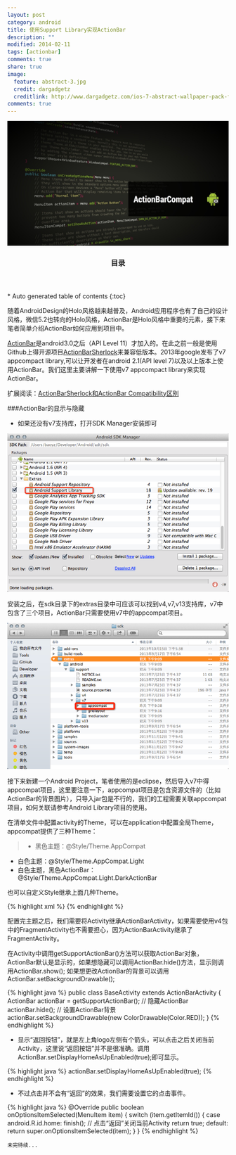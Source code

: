 ```yaml
---
layout: post
category: android
title: 使用Support Library实现ActionBar
description: ""
modified: 2014-02-11
tags: [actionbar]
comments: true
share: true
image:
  feature: abstract-3.jpg
  credit: dargadgetz
  creditlink: http://www.dargadgetz.com/ios-7-abstract-wallpaper-pack-for-iphone-5-and-ipod-touch-retina/
comments: true
---
```




![](https://github.com/ITBox/ITBox.github.io/blob/master/images/D06A00CC-E866-4B48-B09A-41609D28B275.png?raw=true)

<section id="table-of-contents" class="toc">
  <header>
    <h3>目录</h3>
  </header>
<div id="drawer" markdown="1">
*  Auto generated table of contents
{:toc}
</div>
</section><!-- /#table-of-contents -->

随着AndroidDesign的Holo风格越来越普及，Android应用程序也有了自己的设计风格，微信5.2也转向的Holo风格，ActionBar是Holo风格中重要的元素，接下来笔者简单介绍ActionBar如何应用到项目中。
 
[ActionBar](http://developer.android.com/guide/topics/ui/actionbar.html)是android3.0之后（API Level 11）才加入的。在此之前一般是使用Github上得开源项目[ActionBarSherlock](https://github.com/JakeWharton/ActionBarSherlock)来兼容低版本。2013年google发布了v7 appcompact library,可以让开发者在android 2.1(API level 7)以及以上版本上使用ActionBar。我们这里主要讲解一下使用v7 appcompact library来实现ActionBar。

扩展阅读：[ActionBarSherlock和ActionBar Compatibility区别](http://stackoverflow.com/questions/7844517/difference-between-actionbarsherlock-and-actionbar-compatibility)

###ActionBar的显示与隐藏

* 如果还没有v7支持库，打开SDK Manager安装即可

![SDK Manager](https://github.com/baoyongzhang/test_pages/blob/gh-pages/image-1.png?raw=true)

安装之后，在sdk目录下的extras目录中可应该可以找到v4,v7,v13支持库，v7中包含了三个项目，ActionBar只需要使用v7中的appcompat项目。

![v7 appcompat](https://github.com/baoyongzhang/test_pages/blob/gh-pages/image-2.png?raw=true)


 接下来新建一个Android Project，笔者使用的是eclipse，然后导入v7中得appcompat项目，这里要注意一下，appcompat项目是包含资源文件的（比如ActionBar的背景图片），只导入jar包是不行的，我们的工程需要关联appcompat项目，如何关联请参考Android Library项目的使用。

在清单文件中配置activity的Theme，可以在application中配置全局Theme，appcompat提供了三种Theme：

> * 黑色主题：@Style/Theme.AppCompat
* 白色主题：@Style/Theme.AppCompat.Light
* 白色主题，黑色ActionBar：@Style/Theme.AppCompat.Light.DarkActionBar


也可以自定义Style继承上面几种Theme。

{% highlight xml %}
	<application
        	android:allowBackup="true"
        	android:icon="@drawable/ic_launcher"
        	android:label="@string/app_name"
        	android:theme="@style/Theme.AppCompat" >
{% endhighlight %}

配置完主题之后，我们需要将Activity继承ActionBarActivity，如果需要使用v4包中的FragmentActivity也不需要担心，因为ActionBarActivity继承了FragmentActivity。

在Activity中调用getSupportActionBar()方法可以获取ActionBar对象，ActionBar默认是显示的，如果想隐藏可以调用ActionBar.hide()方法，显示则调用ActionBar.show(); 如果想更改ActionBar的背景可以调用ActionBar.setBackgroundDrawable();


{% highlight java %}
	public class BaseActivity extends ActionBarActivity {
		ActionBar actionBar = getSupportActionBar();
		// 隐藏ActionBar
		actionBar.hide();
		// 设置ActionBar背景
		actionBar.setBackgroundDrawable(new ColorDrawable(Color.RED));
	}
{% endhighlight %}

* 显示“返回按钮”，就是左上角logo左侧有个箭头，可以点击之后关闭当前Activity，这里说“返回按钮”并不是很准确。调用ActionBar.setDisplayHomeAsUpEnabled(true);即可显示。

{% highlight java %}
	actionBar.setDisplayHomeAsUpEnabled(true);
{% endhighlight %}

* 不过点击并不会有“返回”的效果，我们需要设置它的点击事件。

{% highlight java %}
	@Override
	public boolean onOptionsItemSelected(MenuItem item) {
		switch (item.getItemId()) {
		case android.R.id.home:
			finish();	// 点击“返回”关闭当前Activity
			return true;
		default:
			return super.onOptionsItemSelected(item);
		}
	}
{% endhighlight %}

`未完待续...`
